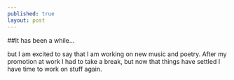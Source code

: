 ```yaml
---
published: true
layout: post
---
```

##It has been a while...

but I am excited to say that I am working on new music and poetry. After my promotion at work I had to take a break, but now that things have settled I have time to work on stuff again.
